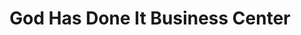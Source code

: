 ---
title: "God Has Done It Business Center"
url: /ganta/god-has-done-it-business-center/
shop: convenience
---